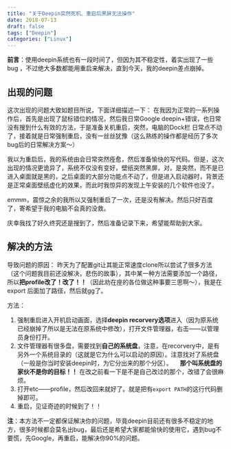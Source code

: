 ```yaml
---
title: "关于Deepin突然死机、重启后黑屏无法操作"
date: 2018-07-13
draft: false
tags: ["Deepin"]
categories: ["Linux"] 
---
```


**前言**：使用deepin系统也有一段时间了，但因为其不稳定性，着实出现了一些bug ，不过绝大多数都能用重启来解决，直到今天，我的deepin差点崩掉。

## 出现的问题
这次出现的问题大致如题目所说，下面详细描述一下：
在我因为正常的一系列操作后，首先是出现了鼠标错位的情况，然后我日常Google deepin+错误，也日常没有搜到什么有效的方法，于是准备关机重启，突然，电脑的Dock栏 日常点不动了，接着就是日常强制重启，没有一丝丝犹豫（这么熟练的操作都是经历了多次bug后的日常解决方案～）

我以为重启后，我的系统由会日常突然痊愈，然后准备愉快的写代码。但是，这次出现的情况更诡异了，系统不仅没有变好，壁纸突然黑屏，对，是突然，而不是已进入桌面就是黑的，之后桌面的大部分功能点不动了，但是进入启动器时，背景还是正常桌面壁纸虚化的效果，而此时我惊异的发现上午安装的几个软件也没了。

emmm，震惊之余的我所以又强制重启了一次，还是没有解决。然后只好百度了，寄希望于我的电脑不会真的没救。

庆幸我找了好久终究还是搜到了，然后准备记录下来，希望能帮助到大家。

## 解决的方法

导致问题的原因：
昨天为了配置git让其能正常速度clone所以尝试了很多方法（这个问题我目前还没解决，悲伤的故事），其中某一种方法需要添加一个路径，所以**把profile改了！改了！！**（因此劝在座的各位做这种事要三思啊～），我是在export 后面加了路径，然后就gg了。

方法：
1. 强制重启进入开机启动画面，选择**deepin recorvery选项**进入（因为原系统已经崩掉了所以是无法在原系统中修改），打开文件管理器，右击——以管理员身份打开。
2. 文件管理器有很多盘，需要找到**自己的系统盘**，注意，在recorvery中，是有另外一个系统目录的（这就是它为什么可以启动的原因）。注意找对了系统盘（一般是你当时安装deepin时，为它分出来的那个分区）。
　**那个叫系统盘的家伙不是你的目标！！** 在改之前看一下是不是自己改过的那个，改错了会很麻烦。
3. 打开etc——profile，然后改回来就好了。就是把有`export PATH`的这行代码删掉即可。
4. 重启，见证奇迹的时候到了！！ 

**注**：本方法不一定都保证解决你的问题，毕竟deepin目前还有很多不稳定的地方，很多时候都会莫名出bug，最后还是希望大家都能愉快的使用它，遇到bug不要慌，先Google，再重启，能解决你90%的问题。


